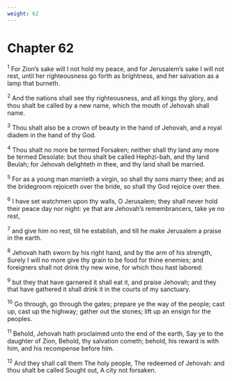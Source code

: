 ```yaml
---
weight: 62
---
```


# Chapter 62

<sup>1</sup> For Zion’s sake will I not hold my peace, and for Jerusalem’s sake I will not rest, until her righteousness go forth as brightness, and her salvation as a lamp that burneth. 

<sup>2</sup> And the nations shall see thy righteousness, and all kings thy glory, and thou shalt be called by a new name, which the mouth of Jehovah shall name. 

<sup>3</sup> Thou shalt also be a crown of beauty in the hand of Jehovah, and a royal diadem in the hand of thy God. 

<sup>4</sup> Thou shalt no more be termed Forsaken; neither shall thy land any more be termed Desolate: but thou shalt be called Hephzi-bah, and thy land Beulah; for Jehovah delighteth in thee, and thy land shall be married. 

<sup>5</sup> For as a young man marrieth a virgin, so shall thy sons marry thee; and as the bridegroom rejoiceth over the bride, so shall thy God rejoice over thee. 

<sup>6</sup> I have set watchmen upon thy walls, O Jerusalem; they shall never hold their peace day nor night: ye that are Jehovah’s remembrancers, take ye no rest, 

<sup>7</sup> and give him no rest, till he establish, and till he make Jerusalem a praise in the earth. 

<sup>8</sup> Jehovah hath sworn by his right hand, and by the arm of his strength, Surely I will no more give thy grain to be food for thine enemies; and foreigners shall not drink thy new wine, for which thou hast labored: 

<sup>9</sup> but they that have garnered it shall eat it, and praise Jehovah; and they that have gathered it shall drink it in the courts of my sanctuary. 

<sup>10</sup> Go through, go through the gates; prepare ye the way of the people; cast up, cast up the highway; gather out the stones; lift up an ensign for the peoples. 

<sup>11</sup> Behold, Jehovah hath proclaimed unto the end of the earth, Say ye to the daughter of Zion, Behold, thy salvation cometh; behold, his reward is with him, and his recompense before him. 

<sup>12</sup> And they shall call them The holy people, The redeemed of Jehovah: and thou shalt be called Sought out, A city not forsaken. 


